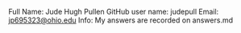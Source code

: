 Full Name: Jude Hugh Pullen
GitHub user name: judepull
Email: jp695323@ohio.edu
Info: My answers are recorded on answers.md